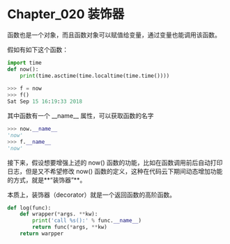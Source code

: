 # Chapter_020 装饰器


函数也是一个对象，而且函数对象可以赋值给变量，通过变量也能调用该函数。

假如有如下这个函数：

```python
import time
def now():
    print(time.asctime(time.localtime(time.time())))
    
>>> f = now
>>> f()
Sat Sep 15 16:19:33 2018
```
  
其中函数有一个 \_\_name\_\_ 属性，可以获取函数的名字
```python
>>> now.__name__
'now'
>>> f.__name__
'now'
```
  
接下来，假设想要增强上述的 now() 函数的功能，比如在函数调用前后自动打印日志，但是又不希望修改 now() 函数的定义，这种在代码云下期间动态增加功能的方式，就是**“装饰器”**。
  
本质上，装饰器（decorator）就是一个返回函数的高阶函数。
  
```python
def log(func):
    def wrapper(*args. **kw):
        print('call %s():' % func.__name__)
        return func(*args, **kw)
    return warpper
```      
